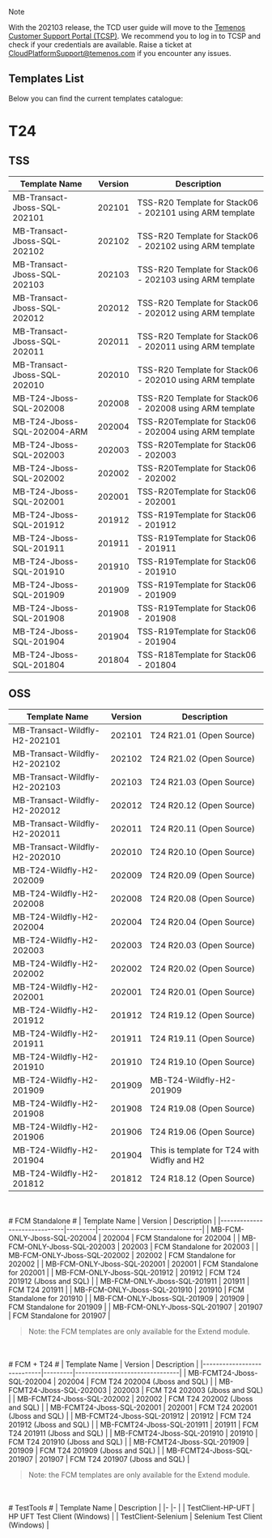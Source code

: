 > [!Note]
>  With the 202103 release, the TCD user guide will move to the [Temenos Customer Support Portal (TCSP)](https://tcsp.temenos.com/TCD/Modules/TemenosContinuousDeployment/Overview/Overview.htm). We recommend you to log in to TCSP and check if your credentials are available. Raise a ticket at [CloudPlatformSupport@temenos.com](CloudPlatformSupport@temenos.com) if you encounter any issues.

## Templates List ##


Below you can find the current templates catalogue: 

# T24   #
## TSS ##
| Template   Name              | Version | Description                                                |
|------------------------------|---------|------------------------------------------------------------|
| MB-Transact-Jboss-SQL-202101 | 202101  | TSS-R20   Template for Stack06 - 202101 using ARM template |
| MB-Transact-Jboss-SQL-202102 | 202102  | TSS-R20   Template for Stack06 - 202102 using ARM template |
| MB-Transact-Jboss-SQL-202103 | 202103  | TSS-R20   Template for Stack06 - 202103 using ARM template |
| MB-Transact-Jboss-SQL-202012 | 202012  | TSS-R20 Template for Stack06 - 202012 using ARM   template |
| MB-Transact-Jboss-SQL-202011 | 202011  | TSS-R20 Template for Stack06 - 202011 using ARM   template |
| MB-Transact-Jboss-SQL-202010 | 202010  | TSS-R20 Template for Stack06 - 202010 using ARM   template |
| MB-T24-Jboss-SQL-202008      | 202008  | TSS-R20 Template for Stack06 - 202008 using ARM   template |
| MB-T24-Jboss-SQL-202004-ARM  | 202004  | TSS-R20Template for Stack06 - 202004 using ARM   template  |
| MB-T24-Jboss-SQL-202003      | 202003  | TSS-R20Template for Stack06 - 202003                       |
| MB-T24-Jboss-SQL-202002      | 202002  | TSS-R20Template for Stack06 - 202002                       |
| MB-T24-Jboss-SQL-202001      | 202001  | TSS-R20Template for Stack06 - 202001                       |
| MB-T24-Jboss-SQL-201912      | 201912  | TSS-R19Template for Stack06 - 201912                       |
| MB-T24-Jboss-SQL-201911      | 201911  | TSS-R19Template for Stack06 - 201911                       |
| MB-T24-Jboss-SQL-201910      | 201910  | TSS-R19Template for Stack06 - 201910                       |
| MB-T24-Jboss-SQL-201909      | 201909  | TSS-R19Template for Stack06 - 201909                       |
| MB-T24-Jboss-SQL-201908      | 201908  | TSS-R19Template for Stack06 - 201908                       |
| MB-T24-Jboss-SQL-201904      | 201904  | TSS-R19Template for Stack06 - 201904                       |
| MB-T24-Jboss-SQL-201804      | 201804  | TSS-R18Template for Stack06 - 201804                       ||

 




## OSS ##
| Template   Name               | Version | Description                                 |
|-------------------------------|---------|---------------------------------------------|
| MB-Transact-Wildfly-H2-202101 | 202101  | T24 R21.01 (Open Source)                    |
| MB-Transact-Wildfly-H2-202102 | 202102  | T24 R21.02 (Open Source)                    |
| MB-Transact-Wildfly-H2-202103 | 202103  | T24 R21.03 (Open Source)                    |
| MB-Transact-Wildfly-H2-202012 | 202012  | T24 R20.12 (Open Source)                    |
| MB-Transact-Wildfly-H2-202011 | 202011  | T24 R20.11 (Open Source)                    |
| MB-Transact-Wildfly-H2-202010 | 202010  | T24 R20.10 (Open Source)                    |
| MB-T24-Wildfly-H2-202009      | 202009  | T24 R20.09 (Open Source)                    |
| MB-T24-Wildfly-H2-202008      | 202008  | T24 R20.08 (Open Source)                    |
| MB-T24-Wildfly-H2-202004      | 202004  | T24 R20.04 (Open Source)                    |
| MB-T24-Wildfly-H2-202003      | 202003  | T24 R20.03 (Open Source)                    |
| MB-T24-Wildfly-H2-202002      | 202002  | T24 R20.02 (Open Source)                    |
| MB-T24-Wildfly-H2-202001      | 202001  | T24 R20.01 (Open Source)                    |
| MB-T24-Wildfly-H2-201912      | 201912  | T24 R19.12 (Open Source)                    |
| MB-T24-Wildfly-H2-201911      | 201911  | T24 R19.11 (Open Source)                    |
| MB-T24-Wildfly-H2-201910      | 201910  | T24 R19.10 (Open Source)                    |
| MB-T24-Wildfly-H2-201909      | 201909  | MB-T24-Wildfly-H2-201909                    |
| MB-T24-Wildfly-H2-201908      | 201908  | T24 R19.08 (Open Source)                    |
| MB-T24-Wildfly-H2-201906      | 201906  | T24 R19.06 (Open Source)                    |
| MB-T24-Wildfly-H2-201904      | 201904  | This is template for T24 with Widfly and H2 |
| MB-T24-Wildfly-H2-201812      | 201812  | T24 R18.12 (Open Source)                    |

 <br>
</br>
# FCM Standalone #
| Template   Name              | Version | Description                    |
|------------------------------|---------|--------------------------------|
| MB-FCM-ONLY-Jboss-SQL-202004 | 202004  | FCM Standalone for 202004      |
| MB-FCM-ONLY-Jboss-SQL-202003 | 202003  | FCM Standalone for 202003      |
| MB-FCM-ONLY-Jboss-SQL-202002 | 202002  | FCM Standalone for 202002      |
| MB-FCM-ONLY-Jboss-SQL-202001 | 202001  | FCM Standalone for 202001      |
| MB-FCM-ONLY-Jboss-SQL-201912 | 201912  | FCM T24 201912 (Jboss and SQL) |
| MB-FCM-ONLY-Jboss-SQL-201911 | 201911  | FCM T24 201911                 |
| MB-FCM-ONLY-Jboss-SQL-201910 | 201910  | FCM Standalone for 201910      |
| MB-FCM-ONLY-Jboss-SQL-201909 | 201909  | FCM Standalone for 201909      |
| MB-FCM-ONLY-Jboss-SQL-201907 | 201907  | FCM Standalone for 201907      |

>Note: the FCM templates are only available for the Extend module.

 <br>
</br>
# FCM + T24 #
| Template   Name            | Version | Description                    |
|----------------------------|---------|--------------------------------|
| MB-FCMT24-Jboss-SQL-202004 | 202004  | FCM T24 202004 (Jboss and SQL) |
| MB-FCMT24-Jboss-SQL-202003 | 202003  | FCM T24 202003 (Jboss and SQL) |
| MB-FCMT24-Jboss-SQL-202002 | 202002  | FCM T24 202002 (Jboss and SQL) |
| MB-FCMT24-Jboss-SQL-202001 | 202001  | FCM T24 202001 (Jboss and SQL) |
| MB-FCMT24-Jboss-SQL-201912 | 201912  | FCM T24 201912 (Jboss and SQL) |
| MB-FCMT24-Jboss-SQL-201911 | 201911  | FCM T24 201911 (Jboss and SQL) |
| MB-FCMT24-Jboss-SQL-201910 | 201910  | FCM T24 201910 (Jboss and SQL) |
| MB-FCMT24-Jboss-SQL-201909 | 201909  | FCM T24 201909 (Jboss and SQL) |
| MB-FCMT24-Jboss-SQL-201907 | 201907  | FCM T24 201907 (Jboss and SQL) |

>Note: the FCM templates are only available for the Extend module.

 <br>
</br>
# TestTools #
| Template   Name 	| Description 	|
|-	|-	|
| TestClient-HP-UFT 	| HP UFT Test Client (Windows) 	|
| TestClient-Selenium 	| Selenium Test Client (Windows) 	|

